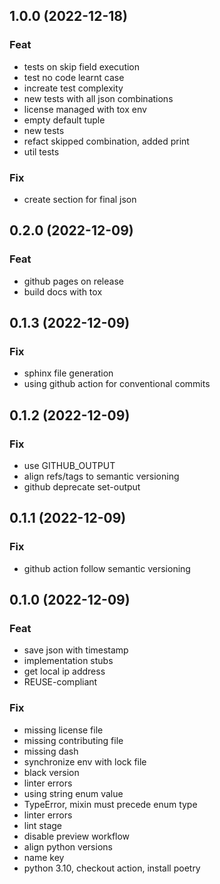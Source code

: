 ## 1.0.0 (2022-12-18)

### Feat

- tests on skip field execution
- test no code learnt case
- increate test complexity
- new tests with all json combinations
- license managed with tox env
- empty default tuple
- new tests
- refact skipped combination, added print
- util tests

### Fix

- create section for final json

## 0.2.0 (2022-12-09)

### Feat

- github pages on release
- build docs with tox

## 0.1.3 (2022-12-09)

### Fix

- sphinx file generation
- using github action for conventional commits

## 0.1.2 (2022-12-09)

### Fix

- use GITHUB_OUTPUT
- align refs/tags to semantic versioning
- github deprecate set-output

## 0.1.1 (2022-12-09)

### Fix

- github action follow semantic versioning

## 0.1.0 (2022-12-09)

### Feat

- save json with timestamp
- implementation stubs
- get local ip address
- REUSE-compliant

### Fix

- missing license file
- missing contributing file
- missing dash
- synchronize env with lock file
- black version
- linter errors
- using string enum value
- TypeError, mixin must precede enum type
- linter errors
- lint stage
- disable preview workflow
- align python versions
- name key
- python 3.10, checkout action, install poetry

